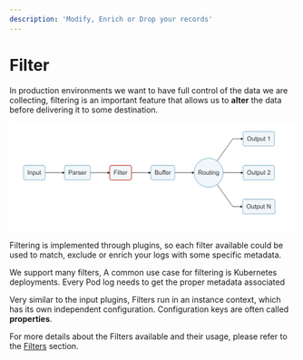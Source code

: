 ```yaml
---
description: 'Modify, Enrich or Drop your records'
---
```


# Filter

In production environments we want to have full control of the data we are collecting, filtering is an important feature that allows us to **alter** the data before delivering it to some destination.

![](../../.gitbook/assets/logging_pipeline_filter%20%281%29%20%281%29.png)

Filtering is implemented through plugins, so each filter available could be used to match, exclude or enrich your logs with some specific metadata.

We support many filters, A common use case for filtering is Kubernetes deployments. Every Pod log needs to get the proper metadata associated

Very similar to the input plugins, Filters run in an instance context, which has its own independent configuration. Configuration keys are often called **properties**.

For more details about the Filters available and their usage, please refer to the [Filters](https://docs.fluentbit.io/manual/pipeline/filters) section.

